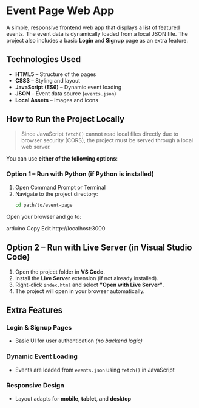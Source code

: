#  Event Page Web App

A simple, responsive frontend web app that displays a list of featured events. The event data is dynamically loaded from a local JSON file. The project also includes a basic **Login** and **Signup** page as an extra feature.

##  Technologies Used

- **HTML5** – Structure of the pages  
- **CSS3** – Styling and layout  
- **JavaScript (ES6)** – Dynamic event loading  
- **JSON** – Event data source (`events.json`)  
- **Local Assets** – Images and icons  

##  How to Run the Project Locally

> Since JavaScript `fetch()` cannot read local files directly due to browser security (CORS), the project must be served through a local web server.

You can use **either of the following options**:

### Option 1 – Run with Python (if Python is installed)

1. Open Command Prompt or Terminal
2. Navigate to the project directory:
   ```bash
   cd path/to/event-page
Open your browser and go to:

arduino
Copy
Edit
http://localhost:3000

## Option 2 – Run with Live Server (in Visual Studio Code)

1. Open the project folder in **VS Code**.
2. Install the **Live Server** extension (if not already installed).
3. Right-click `index.html` and select **"Open with Live Server"**.
4. The project will open in your browser automatically.


## Extra Features

###  Login & Signup Pages
- Basic UI for user authentication *(no backend logic)*

### Dynamic Event Loading
- Events are loaded from `events.json` using `fetch()` in JavaScript

###  Responsive Design
- Layout adapts for **mobile**, **tablet**, and **desktop**
